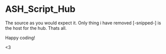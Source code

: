 # ASH_Script_Hub

The source as you would expect it.
Only thing i have removed [-snipped-] is the host for the
hub.
Thats all.

Happy coding!

<3

